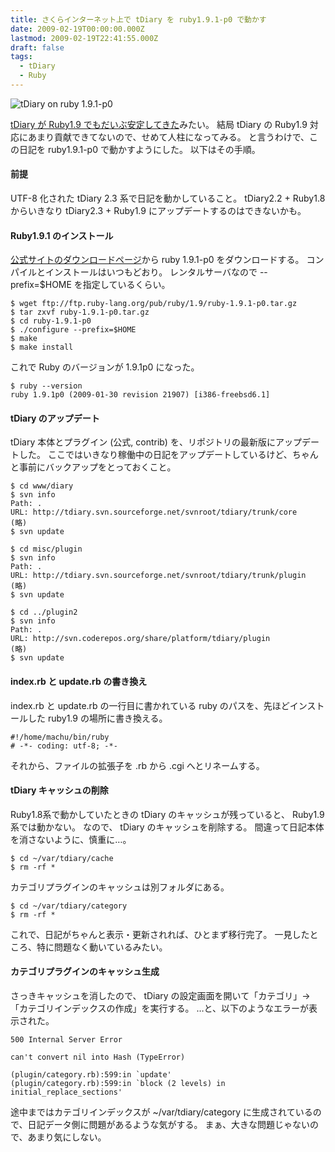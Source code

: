```yaml
---
title: さくらインターネット上で tDiary を ruby1.9.1-p0 で動かす
date: 2009-02-19T00:00:00.000Z
lastmod: 2009-02-19T22:41:55.000Z
draft: false
tags:
  - tDiary
  - Ruby
---
```


![tDiary on ruby 1.9.1-p0](@/assets/flickr/3293978722.jpg "tDiary on ruby 1.9.1-p0")

[tDiary が Ruby1.9 でもだいぶ安定してきた](http://www.hsbt.org/diary/20090212.html#p01)みたい。 結局 tDiary の Ruby1.9 対応にあまり貢献できてないので、せめて人柱になってみる。 と言うわけで、この日記を ruby1.9.1-p0 で動かすようにした。 以下はその手順。

#### 前提

UTF-8 化された tDiary 2.3 系で日記を動かしていること。 tDiary2.2 + Ruby1.8 からいきなり tDiary2.3 + Ruby1.9 にアップデートするのはできないかも。

#### Ruby1.9.1 のインストール

[公式サイトのダウンロードページ](http://www.ruby-lang.org/ja/downloads/)から ruby 1.9.1-p0 をダウンロードする。 コンパイルとインストールはいつもどおり。 レンタルサーバなので --prefix=$HOME を指定しているくらい。

```
$ wget ftp://ftp.ruby-lang.org/pub/ruby/1.9/ruby-1.9.1-p0.tar.gz
$ tar zxvf ruby-1.9.1-p0.tar.gz
$ cd ruby-1.9.1-p0
$ ./configure --prefix=$HOME
$ make
$ make install
```

これで Ruby のバージョンが 1.9.1p0 になった。

```
$ ruby --version
ruby 1.9.1p0 (2009-01-30 revision 21907) [i386-freebsd6.1]
```

#### tDiary のアップデート

tDiary 本体とプラグイン (公式, contrib) を、リポジトリの最新版にアップデートした。 ここではいきなり稼働中の日記をアップデートしているけど、ちゃんと事前にバックアップをとっておくこと。

```
$ cd www/diary
$ svn info
Path: .
URL: http://tdiary.svn.sourceforge.net/svnroot/tdiary/trunk/core
(略)
$ svn update
```

```
$ cd misc/plugin
$ svn info
Path: .
URL: http://tdiary.svn.sourceforge.net/svnroot/tdiary/trunk/plugin
(略)
$ svn update
```

```
$ cd ../plugin2
$ svn info
Path: .
URL: http://svn.coderepos.org/share/platform/tdiary/plugin
(略)
$ svn update
```

#### index.rb と update.rb の書き換え

index.rb と update.rb の一行目に書かれている ruby のパスを、先ほどインストールした ruby1.9 の場所に書き換える。

```
#!/home/machu/bin/ruby
# -*- coding: utf-8; -*-
```

それから、ファイルの拡張子を .rb から .cgi へとリネームする。

#### tDiary キャッシュの削除

Ruby1.8系で動かしていたときの tDiary のキャッシュが残っていると、 Ruby1.9 系では動かない。 なので、 tDiary のキャッシュを削除する。 間違って日記本体を消さないように、慎重に…。

```
$ cd ~/var/tdiary/cache
$ rm -rf *
```

カテゴリプラグインのキャッシュは別フォルダにある。

```
$ cd ~/var/tdiary/category
$ rm -rf *
```

これで、日記がちゃんと表示・更新されれば、ひとまず移行完了。 一見したところ、特に問題なく動いているみたい。

#### カテゴリプラグインのキャッシュ生成

さっきキャッシュを消したので、 tDiary の設定画面を開いて「カテゴリ」→「カテゴリインデックスの作成」を実行する。 …と、以下のようなエラーが表示された。

```
500 Internal Server Error

can't convert nil into Hash (TypeError)

(plugin/category.rb):599:in `update'
(plugin/category.rb):599:in `block (2 levels) in initial_replace_sections'
```

途中まではカテゴリインデックスが \~/var/tdiary/category に生成されているので、日記データ側に問題があるような気がする。 まぁ、大きな問題じゃないので、あまり気にしない。
